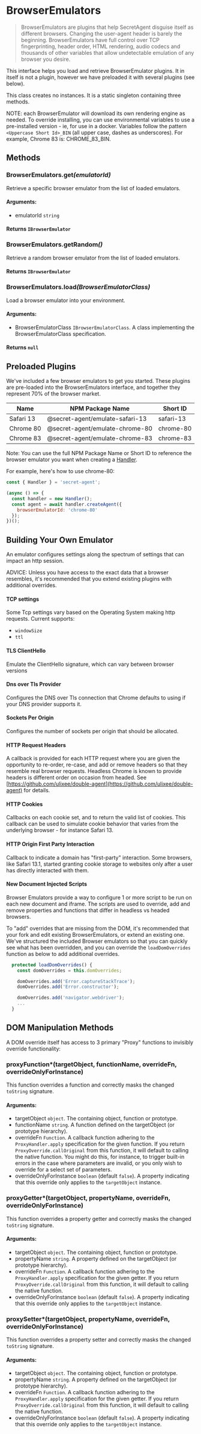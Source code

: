 # BrowserEmulators

> BrowserEmulators are plugins that help SecretAgent disguise itself as different browsers. Changing the user-agent header is barely the beginning. BrowserEmulators have full control over TCP fingerprinting, header order, HTML rendering, audio codecs and thousands of other variables that allow undetectable emulation of any browser you desire.

This interface helps you load and retrieve BrowserEmulator plugins. It in itself is not a plugin, however we have preloaded it with several plugins (see below).

This class creates no instances. It is a static singleton containing three methods.

NOTE: each BrowserEmulator will download its own rendering engine as needed. To override installing, you can use environmental variables to use a pre-installed version - ie, for use in a docker. Variables follow the pattern `<Uppercase Short Id>_BIN` (all upper case, dashes as underscores). For example, Chrome 83 is: CHROME_83_BIN.

## Methods

### BrowserEmulators.get<em>(emulatorId)</em>

Retrieve a specific browser emulator from the list of loaded emulators.

#### **Arguments**:

- emulatorId `string`

#### **Returns** `IBrowserEmulator`

### BrowserEmulators.getRandom<em>()</em>

Retrieve a random browser emulator from the list of loaded emulators.

#### **Returns** `IBrowserEmulator`

### BrowserEmulators.load<em>(BrowserEmulatorClass)</em>

Load a browser emulator into your environment.

#### **Arguments**:

- BrowserEmulatorClass `IBrowserEmulatorClass`. A class implementing the BrowserEmulatorClass specification.

#### **Returns** `null`

## Preloaded Plugins

We've included a few browser emulators to get you started. These plugins are pre-loaded into the BrowserEmulators interface, and together they represent 70% of the browser market.

<p class="show-table-header"></p>

| Name      | NPM Package Name                | Short ID  |
| --------- | ------------------------------- | --------- |
| Safari 13 | @secret-agent/emulate-safari-13 | safari-13 |
| Chrome 80 | @secret-agent/emulate-chrome-80 | chrome-80 |
| Chrome 83 | @secret-agent/emulate-chrome-83 | chrome-83 |

Note: You can use the full NPM Package Name or Short ID to reference the browser emulator you want when creating a [Handler](./handler).

For example, here's how to use chrome-80:

```js
const { Handler } = 'secret-agent';

(async () => {
  const handler = new Handler();
  const agent = await handler.createAgent({ 
    browserEmulatorId: 'chrome-80' 
  });
})();
```

## Building Your Own Emulator

An emulator configures settings along the spectrum of settings that can impact an http session.

ADVICE: Unless you have access to the exact data that a browser resembles, it's recommended that you extend existing plugins with additional overrides.

#### TCP settings

Some Tcp settings vary based on the Operating System making http requests.
Current supports:

- `windowSize`
- `ttl`

#### TLS ClientHello

Emulate the ClientHello signature, which can vary between browser versions

#### Dns over Tls Provider

Configures the DNS over Tls connection that Chrome defaults to using if your DNS provider supports it.

#### Sockets Per Origin

Configures the number of sockets per origin that should be allocated.

#### HTTP Request Headers

A callback is provided for each HTTP request where you are given the opportunity to re-order, re-case, and add or remove headers so that they resemble real browser requests. Headless Chrome is known to provide headers is different order on occasion from headed. See [https://github.com/ulixee/double-agent](https://github.com/ulixee/double-agent) for details.

#### HTTP Cookies

Callbacks on each cookie set, and to return the valid list of cookies. This callback can be used to simulate cookie behavior that varies from the underlying browser - for instance Safari 13.

#### HTTP Origin First Party Interaction

Callback to indicate a domain has "first-party" interaction. Some browsers, like Safari 13.1, started granting cookie storage to websites only after a user has directly interacted with them.

#### New Document Injected Scripts

Browser Emulators provide a way to configure 1 or more script to be run on each new document and iframe. The scripts are used to override, add and remove properties and functions that differ in headless vs headed browsers.

To "add" overrides that are missing from the DOM, it's recommended that your fork and edit existing BrowserEmulators, or extend an existing one. We've structured the included Browser emulators so that you can quickly see what has been overridden, and you can override the `loadDomOverrides` function as below to add additional overrides.

```js
  protected loadDomOverrides() {
    const domOverrides = this.domOverrides;

    domOverrides.add('Error.captureStackTrace');
    domOverrides.add('Error.constructor');

    domOverrides.add('navigator.webdriver');
    ...
  }
```

## DOM Manipulation Methods

A DOM override itself has access to 3 primary "Proxy" functions to invisibly override functionality:

### proxyFunction\*(targetObject, functionName, overrideFn, overrideOnlyForInstance)

This function overrides a function and correctly masks the changed `toString` signature.

#### **Arguments**:

- targetObject `object`. The containing object, function or prototype.
- functionName `string`. A function defined on the targetObject (or prototype hierarchy).
- overrideFn `Function`. A callback function adhering to the `ProxyHandler.apply` specification for the given function. If you return `ProxyOverride.callOriginal` from this function, it will default to calling the native function. You might do this, for instance, to trigger built-in errors in the case where parameters are invalid, or you only wish to override for a select set of parameters.
- overrideOnlyForInstance `boolean` (default `false`). A property indicating that this override only applies to the `targetObject` instance.

### proxyGetter\*(targetObject, propertyName, overrideFn, overrideOnlyForInstance)

This function overrides a property getter and correctly masks the changed `toString` signature.

#### **Arguments**:

- targetObject `object`. The containing object, function or prototype.
- propertyName `string`. A property defined on the targetObject (or prototype hierarchy).
- overrideFn `Function`. A callback function adhering to the `ProxyHandler.apply` specification for the given getter. If you return `ProxyOverride.callOriginal` from this function, it will default to calling the native function.
- overrideOnlyForInstance `boolean` (default `false`). A property indicating that this override only applies to the `targetObject` instance.

### proxySetter\*(targetObject, propertyName, overrideFn, overrideOnlyForInstance)

This function overrides a property setter and correctly masks the changed `toString` signature.

#### **Arguments**:

- targetObject `object`. The containing object, function or prototype.
- propertyName `string`. A property defined on the targetObject (or prototype hierarchy).
- overrideFn `Function`. A callback function adhering to the `ProxyHandler.apply` specification for the given getter. If you return `ProxyOverride.callOriginal` from this function, it will default to calling the native function.
- overrideOnlyForInstance `boolean` (default `false`). A property indicating that this override only applies to the `targetObject` instance.
